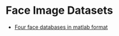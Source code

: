 # Face Image Datasets

- [Four face databases in matlab format](http://www.cad.zju.edu.cn/home/dengcai/Data/FaceData.html)